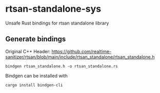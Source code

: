 # rtsan-standalone-sys

Unsafe Rust bindings for rtsan standalone library

## Generate bindings

Original C++ Header: https://github.com/realtime-sanitizer/rtsan/blob/main/include/rtsan_standalone/rtsan_standalone.h

```shell
bindgen rtsan_standalone.h -o rtsan_standalone.rs
```
Bindgen can be installed with

```shell
cargo install bindgen-cli
```